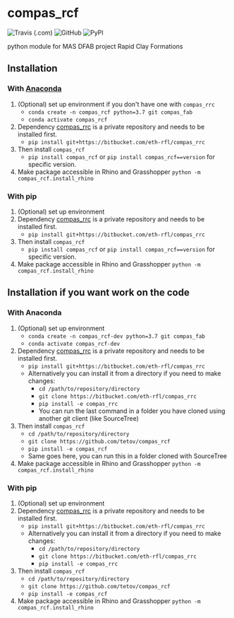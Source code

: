 # compas\_rcf

![Travis (.com)](https://img.shields.io/travis/com/tetov/compas_rcf?style=for-the-badge)
![GitHub](https://img.shields.io/github/license/tetov/compas_rcf?style=for-the-badge)
![PyPI](https://img.shields.io/pypi/v/compas_rcf?style=for-the-badge)

python module for MAS DFAB project Rapid Clay Formations

## Installation

### With [Anaconda](https://www.anaconda.com/)

1.  (Optional) set up environment if you don't have one with `compas_rrc`
    * `conda create -n compas_rcf python=3.7 git compas_fab`
    * `conda activate compas_rcf`
2.  Dependency [compas\_rrc](https://bitbucket.org/ethrfl/compas_rrc) is a private repository and needs to be installed first. 
    * `pip install git+https://bitbucket.com/eth-rfl/compas_rrc`
3.  Then install `compas_rcf` 
    * `pip install compas_rcf` or `pip install compas_rcf==version` for specific version.
4.  Make package accessible in Rhino and Grasshopper `python -m compas_rcf.install_rhino`

### With pip

1.  (Optional) set up environment
2.  Dependency [compas\_rrc](https://bitbucket.org/ethrfl/compas_rrc) is a private repository and needs to be installed first. 
    * `pip install git+https://bitbucket.com/eth-rfl/compas_rrc`
3.  Then install `compas_rcf` 
    * `pip install compas_rcf` or `pip install compas_rcf==version` for specific version.
4.  Make package accessible in Rhino and Grasshopper `python -m compas_rcf.install_rhino`

## Installation if you want work on the code

###  With Anaconda

1.  (Optional) set up environment
    -   `conda create -n compas_rcf-dev python=3.7 git compas_fab`
    -   `conda activate compas_rcf-dev`
2.  Dependency [compas\_rrc](https://bitbucket.org/ethrfl/compas_rrc) is a private repository and needs to be installed first.
    -   `pip install git+https://bitbucket.com/eth-rfl/compas_rrc`
    -   Alternatively you can install it from a directory if you need to make changes:
        -   `cd /path/to/repository/directory`
        -   `git clone https://bitbucket.com/eth-rfl/compas_rrc` 
        -   `pip install -e compas_rrc`
        -   You can run the last command in a folder you have cloned using another git client (like SourceTree)
3.  Then install `compas_rcf`
    -   `cd /path/to/repository/directory`
    -   `git clone https://github.com/tetov/compas_rcf`
    -   `pip install -e compas_rcf`
    -   Same goes here, you can run this in a folder cloned with SourceTree
4.  Make package accessible in Rhino and Grasshopper `python -m compas_rcf.install_rhino`

### With pip

1.  (Optional) set up environment
2.  Dependency [compas\_rrc](https://bitbucket.org/ethrfl/compas_rrc) is a private repository and needs to be installed first.
    -   `pip install git+https://bitbucket.com/eth-rfl/compas_rrc`
    -   Alternatively you can install it from a directory if you need to make changes:
        -   `cd /path/to/repository/directory`
        -   `git clone https://bitbucket.com/eth-rfl/compas_rrc`
        -   `pip install -e compas_rrc`
3.  Then install `compas_rcf`
    -   `cd /path/to/repository/directory`
    -   `git clone https://github.com/tetov/compas_rcf`
    -   `pip install -e compas_rcf`
4.  Make package accessible in Rhino and Grasshopper `python -m compas_rcf.install_rhino`



